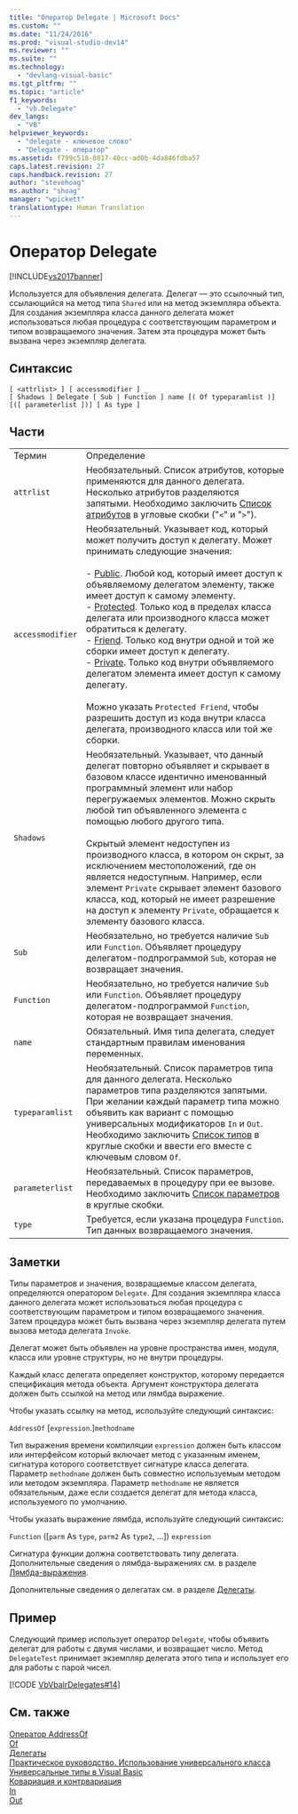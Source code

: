 ```yaml
---
title: "Оператор Delegate | Microsoft Docs"
ms.custom: ""
ms.date: "11/24/2016"
ms.prod: "visual-studio-dev14"
ms.reviewer: ""
ms.suite: ""
ms.technology: 
  - "devlang-visual-basic"
ms.tgt_pltfrm: ""
ms.topic: "article"
f1_keywords: 
  - "vb.Delegate"
dev_langs: 
  - "VB"
helpviewer_keywords: 
  - "delegate - ключевое слово"
  - "Delegate - оператор"
ms.assetid: f799c518-0817-40cc-ad0b-4da846fdba57
caps.latest.revision: 27
caps.handback.revision: 27
author: "stevehoag"
ms.author: "shoag"
manager: "wpickett"
translationtype: Human Translation
---
```

# Оператор Delegate
[!INCLUDE[vs2017banner](../../../csharp/includes/vs2017banner.md)]

Используется для объявления делегата.  Делегат — это ссылочный тип, ссылающийся на метод типа `Shared` или на метод экземпляра объекта.  Для создания экземпляра класса данного делегата может использоваться любая процедура с соответствующим параметром и типом возвращаемого значения.  Затем эта процедура может быть вызвана через экземпляр делегата.  
  
## Синтаксис  
  
```  
[ <attrlist> ] [ accessmodifier ] _  
[ Shadows ] Delegate [ Sub | Function ] name [( Of typeparamlist )] [([ parameterlist ])] [ As type ]  
```  
  
## Части  
  
|||  
|-|-|  
|Термин|Определение|  
|`attrlist`|Необязательный.  Список атрибутов, которые применяются для данного делегата.  Несколько атрибутов разделяются запятыми.  Необходимо заключить [Список атрибутов](../../../visual-basic/language-reference/statements/attribute-list.md) в угловые скобки \("`<`" и "`>`"\).|  
|`accessmodifier`|Необязательный.  Указывает код, который может получить доступ к делегату.  Может принимать следующие значения:<br /><br /> -   [Public](../../../visual-basic/language-reference/modifiers/public.md).  Любой код, который имеет доступ к объявляемому делегатом элементу, также имеет доступ к самому элементу.<br />-   [Protected](../../../visual-basic/language-reference/modifiers/protected.md).  Только код в пределах класса делегата или производного класса может обратиться к делегату.<br />-   [Friend](../../../visual-basic/language-reference/modifiers/friend.md).  Только код внутри одной и той же сборки имеет доступ к делегату.<br />-   [Private](../../../visual-basic/language-reference/modifiers/private.md).  Только код внутри объявляемого делегатом элемента имеет доступ к самому делегату.<br /><br /> Можно указать `Protected Friend`, чтобы разрешить доступ из кода внутри класса делегата, производного класса или той же сборки.|  
|`Shadows`|Необязательный.  Указывает, что данный делегат повторно объявляет и скрывает в базовом классе идентично именованный программный элемент или набор перегружаемых элементов.  Можно скрыть любой тип объявленного элемента с помощью любого другого типа.<br /><br /> Скрытый элемент недоступен из производного класса, в котором он скрыт, за исключением местоположений, где он является недоступным.  Например, если элемент `Private` скрывает элемент базового класса, код, который не имеет разрешение на доступ к элементу `Private`, обращается к элементу базового класса.|  
|`Sub`|Необязательно, но требуется наличие `Sub` или `Function`.  Объявляет процедуру делегатом\-подпрограммой `Sub`, которая не возвращает значения.|  
|`Function`|Необязательно, но требуется наличие `Sub` или `Function`.  Объявляет процедуру делегатом\-подпрограммой `Function`, которая не возвращает значения.|  
|`name`|Обязательный.  Имя типа делегата, следует стандартным правилам именования переменных.|  
|`typeparamlist`|Необязательный.  Список параметров типа для данного делегата.  Несколько параметров типа разделяются запятыми.  При желании каждый параметр типа можно объявить как вариант с помощью универсальных модификаторов `In` и `Out`.  Необходимо заключить [Список типов](../../../visual-basic/language-reference/statements/type-list.md) в круглые скобки и ввести его вместе с ключевым словом `Of`.|  
|`parameterlist`|Необязательный.  Список параметров, передаваемых в процедуру при ее вызове.  Необходимо заключить [Список параметров](../../../visual-basic/language-reference/statements/parameter-list.md) в круглые скобки.|  
|`type`|Требуется, если указана процедура `Function`.  Тип данных возвращаемого значения.|  
  
## Заметки  
 Типы параметров и значения, возвращаемые классом делегата, определяются оператором `Delegate`.  Для создания экземпляра класса данного делегата может использоваться любая процедура с соответствующим параметром и типом возвращаемого значения.  Затем процедура может быть вызвана через экземпляр делегата путем вызова метода делегата `Invoke`.  
  
 Делегат может быть объявлен на уровне пространства имен, модуля, класса или уровне структуры, но не внутри процедуры.  
  
 Каждый класс делегата определяет конструктор, которому передается спецификация метода объекта.  Аргумент конструктора делегата должен быть ссылкой на метод или лямбда выражение.  
  
 Чтобы указать ссылку на метод, используйте следующий синтаксис:  
  
 `AddressOf` \[`expression`.\]`methodname`  
  
 Тип выражения времени компиляции `expression` должен быть классом или интерфейсом который включает метод с указанным именем, сигнатура которого соответствует сигнатуре класса делегата.  Параметр `methodname` должен быть совместно используемым методом или методом экземпляра.  Параметр `methodname` не является обязательным, даже если создается делегат для метода класса, используемого по умолчанию.  
  
 Чтобы указать выражение лямбда, используйте следующий синтаксис:  
  
 `Function` \(\[`parm` As `type`, `parm2` As `type2`, ...\]\) `expression`  
  
 Сигнатура функции должна соответствовать типу делегата.  Дополнительные сведения о лямбда\-выражениях см. в разделе [Лямбда\-выражения](../../../visual-basic/programming-guide/language-features/procedures/lambda-expressions.md).  
  
 Дополнительные сведения о делегатах см. в разделе [Делегаты](../../../visual-basic/programming-guide/language-features/delegates/delegates.md).  
  
## Пример  
 Следующий пример использует оператор `Delegate`, чтобы объявить делегат для работы с двумя числами, и возвращает число.  Метод `DelegateTest` принимает экземпляр делегата этого типа и использует его для работы с парой чисел.  
  
 [!CODE [VbVbalrDelegates#14](../CodeSnippet/VS_Snippets_VBCSharp/VbVbalrDelegates#14)]  
  
## См. также  
 [Оператор AddressOf](../../../visual-basic/language-reference/operators/addressof-operator.md)   
 [Of](../../../visual-basic/language-reference/statements/of-clause.md)   
 [Делегаты](../../../visual-basic/programming-guide/language-features/delegates/delegates.md)   
 [Практическое руководство. Использование универсального класса](../../../visual-basic/programming-guide/language-features/data-types/how-to-use-a-generic-class.md)   
 [Универсальные типы в Visual Basic](../../../visual-basic/programming-guide/language-features/data-types/generic-types.md)   
 [Ковариация и контрвариация](../Topic/Covariance%20and%20Contravariance%20\(C%23%20and%20Visual%20Basic\).md)   
 [In](../../../visual-basic/language-reference/modifiers/in-generic-modifier.md)   
 [Out](../../../visual-basic/language-reference/modifiers/out-generic-modifier.md)